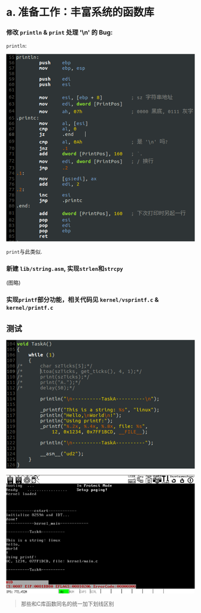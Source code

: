 # a. 准备工作：丰富系统的函数库
### 修改 `println` & `print` 处理 '\n' 的 Bug:
`println`:

![println](screenshot/println.png)

`print`与此类似.

### 新建 `lib/string.asm`, 实现`strlen`和`strcpy`
(图略)

### 实现`printf`部分功能，相关代码见 `kernel/vsprintf.c` & `kernel/printf.c`

## 测试
![TaskA](screenshot/TaskA.png)

![test](screenshot/test.png)

> 那些和C库函数同名的统一加下划线区别

